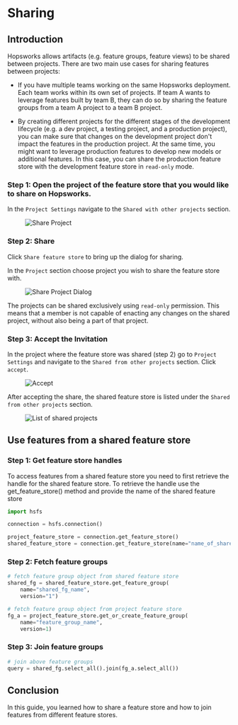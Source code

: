 # Sharing

## Introduction

Hopsworks allows artifacts (e.g. feature groups, feature views) to be shared between projects.
There are two main use cases for sharing features between projects:

- If you have multiple teams working on the same Hopsworks deployment. Each team works within its own set of projects. 
  If team A wants to leverage features built by team B, they can do so by sharing the feature groups from a team A project to a team B project.

- By creating different projects for the different stages of the development lifecycle (e.g. a dev project, a testing project, and a production project), 
  you can make sure that changes on the development project don't impact the features in the production project. At the same time, you might want to 
  leverage production features to develop new models or additional features. In this case, you can share the production feature store with the 
  development feature store in `read-only` mode.

### Step 1: Open the project of the feature store that you would like to share on Hopsworks.

In the `Project Settings` navigate to the `Shared with other projects` section.

<p align="center">
  <figure>
    <img src="../../../../assets/images/guides/project/share_with_other_projects.png" alt="Share Project">
  </figure>
</p>

### Step 2: Share

Click `Share feature store` to bring up the dialog for sharing.

In the `Project` section choose project you wish to share the feature store with.

<p align="center">
  <figure>
    <img src="../../../../assets/images/guides/project/share_dialog.png" alt="Share Project Dialog">
  </figure>
</p>

The projects can be shared exclusively using `read-only` permission. This means that a member is not capable of enacting any changes on the shared project, without also being a part of that project.

### Step 3: Accept the Invitation

In the project where the feature store was shared (step 2) go to `Project Settings` and navigate to the `Shared from other projects` section.
Click `accept`.


<p align="center">
  <figure>
    <img src="../../../../assets/images/guides/project/accept.png" alt="Accept">
  </figure>
</p>

After accepting the share, the shared feature store is listed under the `Shared from other projects` section.

<p align="center">
  <figure>
    <img src="../../../../assets/images/guides/project/list_of_shared_projects.png" alt="List of shared projects">
  </figure>
</p>

## Use features from a shared feature store 

### Step 1: Get feature store handles 
To access features from a shared feature store you need to first retrieve the handle for the shared feature store. 
To retrieve the handle use the get_feature_store() method and provide the name of the shared feature store

```python
import hsfs

connection = hsfs.connection()

project_feature_store = connection.get_feature_store()
shared_feature_store = connection.get_feature_store(name="name_of_shared_feature_store")
```

### Step 2: Fetch feature groups

```python
# fetch feature group object from shared feature store
shared_fg = shared_feature_store.get_feature_group(
    name="shared_fg_name",
    version="1")

# fetch feature group object from project feature store
fg_a = project_feature_store.get_or_create_feature_group(
    name="feature_group_name",
    version=1)
```

### Step 3: Join feature groups

```python
# join above feature groups
query = shared_fg.select_all().join(fg_a.select_all())
```

## Conclusion

In this guide, you learned how to share a feature store and how to join features from different feature stores.
